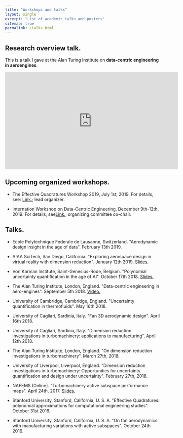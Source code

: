 ```yaml
---
title: "Workshops and talks"
layout: single
excerpt: "List of academic talks and posters"
sitemap: true
permalink: /talks.html
---
```

## Research overview talk.
This is a talk I gave at the Alan Turing Institute on **data-centric engineering in aeroengines**.

<iframe src="https://www.youtube.com/embed/ZTzyWkdQMjg" width="560" height="315" frameborder="0"> </iframe>

## Upcoming organized workshops.
- The Effective Quadratures Workshop 2019, July 1st, 2019. For details, see: [Link.](https://www.effective-quadratures.org/workshop2019); lead organizer.

- Internation Workshop on Data-Centric Engineering, December 9th-12th, 2019. For details, see[Link.](https://dceworkshop.org); organizing committee co-chair.
 
## Talks.
- Ecole Polytechnique Federale de Lausanne, Switzerland. "Aerodynamic design insight in the age of data". February 13th 2019.

- AIAA SciTech, San Diego, California. "Exploring aerospace design in virtual reality with dimension reduction". January 12th 2019. [Slides.](https://speakerdeck.com/psesh/exploring-aerospace-design-in-virtual-reality-with-dimension-reduction)

- Von Karman Institute, Saint-Genesius-Rode, Belgium. "Polynomial uncertainty quantification in the age of AI". October 17th 2018. [Slides.](https://speakerdeck.com/psesh/polynomial-uncertainty-quantification-in-the-age-of-ai)

- The Alan Turing Institute, London, England. "Data-centric engineering in aero-engines". September 5th 2018. [Video.](https://www.youtube.com/watch?v=ZTzyWkdQMjg)

- University of Cambridge, Cambridge, England. "Uncertainty quantification in thermofluids". May 16th 2018.

- University of Cagliari, Sardinia, Italy. "Fan 3D aerodynamic design". April 16th 2018.

- University of Cagliari, Sardinia, Italy. "Dimension reduction investigations in turbomachinery: applications to manufacturing". April 12th 2018.

- The Alan Turing Institute, London, England. "On dimension reduction investigations in turbomachinery". March 27th, 2018.

- University of Liverpool, Liverpool, England. "Dimension reduction investigations in turbomachinery: Opportunities for uncertainty quantification and design under uncertainty". February 27th, 2018.

- NAFEMS (Online). "Turbomachinery active subspace performance maps". April 24th, 2017. [Slides.](https://www.google.com/url?sa=t&rct=j&q=&esrc=s&source=web&cd=1&cad=rja&uact=8&ved=2ahUKEwiAn8Hm55reAhUMAcAKHbUjAvYQFjAAegQIBBAC&url=https%3A%2F%2Fwww.nafems.org%2Fdownloads%2Fresource_center%2Fw_apr_17_uk_1_1.pdf%2F&usg=AOvVaw34lONUEFVMeszqcYb6uyXx)

- Stanford University, Stanford, California, U. S. A. "Effective Quadratures: polynomial approximations for computational engineering studies". October 31st 2016.

- Stanford University, Stanford, California, U. S. A. "On fan aerodynamics with manufacturing variations with active subspaces". October 24th 2016.
